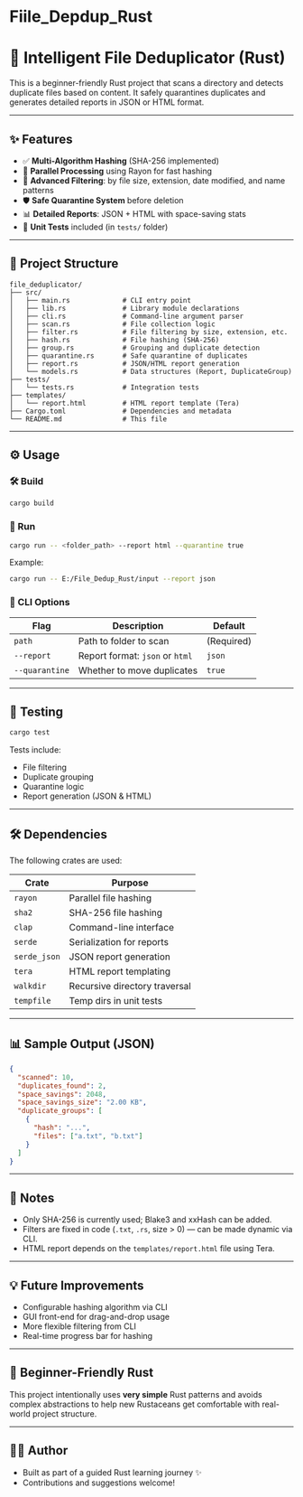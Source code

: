 # Fiile_Depdup_Rust

# 🧠 Intelligent File Deduplicator (Rust)

This is a beginner-friendly Rust project that scans a directory and detects duplicate files based on content. It safely quarantines duplicates and generates detailed reports in JSON or HTML format.

---

## ✨ Features

* ✅ **Multi-Algorithm Hashing** (SHA-256 implemented)
* 🚀 **Parallel Processing** using Rayon for fast hashing
* 🧰 **Advanced Filtering**: by file size, extension, date modified, and name patterns
* 🛡️ **Safe Quarantine System** before deletion
* 📊 **Detailed Reports**: JSON + HTML with space-saving stats
* 🧪 **Unit Tests** included (in `tests/` folder)

---

## 📁 Project Structure

```
file_deduplicator/
├── src/
│   ├── main.rs             # CLI entry point
│   ├── lib.rs              # Library module declarations
│   ├── cli.rs              # Command-line argument parser
│   ├── scan.rs             # File collection logic
│   ├── filter.rs           # File filtering by size, extension, etc.
│   ├── hash.rs             # File hashing (SHA-256)
│   ├── group.rs            # Grouping and duplicate detection
│   ├── quarantine.rs       # Safe quarantine of duplicates
│   ├── report.rs           # JSON/HTML report generation
│   └── models.rs           # Data structures (Report, DuplicateGroup)
├── tests/
│   └── tests.rs            # Integration tests
├── templates/
│   └── report.html         # HTML report template (Tera)
├── Cargo.toml              # Dependencies and metadata
└── README.md               # This file
```

---

## ⚙️ Usage

### 🛠️ Build

```bash
cargo build
```

### 🚀 Run

```bash
cargo run -- <folder_path> --report html --quarantine true
```

Example:

```bash
cargo run -- E:/File_Dedup_Rust/input --report json
```

### 📄 CLI Options

| Flag           | Description                     | Default    |
| -------------- | ------------------------------- | ---------- |
| `path`         | Path to folder to scan          | (Required) |
| `--report`     | Report format: `json` or `html` | `json`     |
| `--quarantine` | Whether to move duplicates      | `true`     |

---

## 🧪 Testing

```bash
cargo test
```

Tests include:

* File filtering
* Duplicate grouping
* Quarantine logic
* Report generation (JSON & HTML)

---

## 🛠 Dependencies

The following crates are used:

| Crate        | Purpose                       |
| ------------ | ----------------------------- |
| `rayon`      | Parallel file hashing         |
| `sha2`       | SHA-256 file hashing          |
| `clap`       | Command-line interface        |
| `serde`      | Serialization for reports     |
| `serde_json` | JSON report generation        |
| `tera`       | HTML report templating        |
| `walkdir`    | Recursive directory traversal |
| `tempfile`   | Temp dirs in unit tests       |

---

## 📊 Sample Output (JSON)

```json
{
  "scanned": 10,
  "duplicates_found": 2,
  "space_savings": 2048,
  "space_savings_size": "2.00 KB",
  "duplicate_groups": [
    {
      "hash": "...",
      "files": ["a.txt", "b.txt"]
    }
  ]
}
```

---

## 📌 Notes

* Only SHA-256 is currently used; Blake3 and xxHash can be added.
* Filters are fixed in code (`.txt`, `.rs`, size > 0) — can be made dynamic via CLI.
* HTML report depends on the `templates/report.html` file using Tera.

---

## 💡 Future Improvements

* Configurable hashing algorithm via CLI
* GUI front-end for drag-and-drop usage
* More flexible filtering from CLI
* Real-time progress bar for hashing

---

## 👶 Beginner-Friendly Rust

This project intentionally uses **very simple** Rust patterns and avoids complex abstractions to help new Rustaceans get comfortable with real-world project structure.

---

## 🧑‍💻 Author

* Built as part of a guided Rust learning journey ✨
* Contributions and suggestions welcome!


